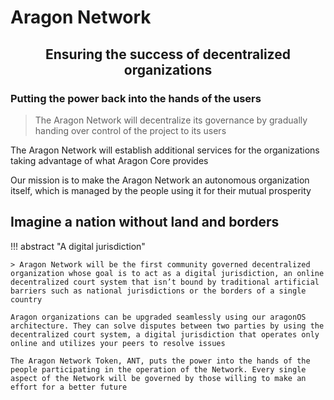 # Aragon Network

<center>
<h2>Ensuring the success of decentralized organizations</h2>
</center>

<h3>Putting the power back into the hands of the users</h3>

> The Aragon Network will decentralize its governance by gradually handing over control of the project to its users

The Aragon Network will establish additional services for the organizations taking advantage of what Aragon Core provides

Our mission is to make the Aragon Network an autonomous organization itself, which is managed by the people using it for their mutual prosperity

## Imagine a nation without land and borders

!!! abstract "A digital jurisdiction"

    > Aragon Network will be the first community governed decentralized organization whose goal is to act as a digital jurisdiction, an online decentralized court system that isn’t bound by traditional artificial barriers such as national jurisdictions or the borders of a single country

    Aragon organizations can be upgraded seamlessly using our aragonOS architecture. They can solve disputes between two parties by using the decentralized court system, a digital jurisdiction that operates only online and utilizes your peers to resolve issues

    The Aragon Network Token, ANT, puts the power into the hands of the people participating in the operation of the Network. Every single aspect of the Network will be governed by those willing to make an effort for a better future

